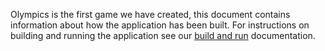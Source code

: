 Olympics is the first game we have created, this document 
contains information about how the application has been 
built. For instructions on building and running the 
application see our [build and run](build.md) documentation.

